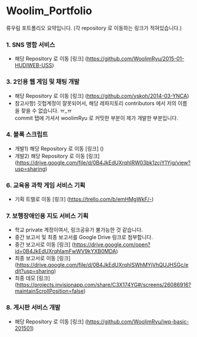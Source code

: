# Woolim_Portfolio
류우림 포트폴리오 요약입니다. (각 repository 로 이동하는 링크가 적혀있습니다.)

### 1. SNS 명함 서비스
- 해당 Repository 로 이동 [링크] (https://github.com/WoolimRyu/2015-01-HUDIWEB-USS)


### 3. 2인용 웹 게임 및 채팅 개발
- 해당 Repository 로 이동 [링크] (https://github.com/yskoh/2014-03-YNCA)
- 참고사항) 깃헙계정이 잘못되어서, 해당 레파지토리 contributors 에서 저의 이름을 찾을 수 없습니다. ㅠ_ㅠ <br> commit 탭에 가셔서 woolimRyu 로 커밋한 부분이 제가 개발한 부분입니다.


### 4. 블록 스크립트
- 개발1) 해당 Repository 로 이동 [링크] ()
- 개발2) 해당 Repository 로 이동 [링크] (https://drive.google.com/file/d/0B4JkEdUXrqhIRW03bk1zcjY1Yjg/view?usp=sharing)


### 6. 교육용 과학 게임 서비스 기획
- 기획 트렐로 이동 [링크] (https://trello.com/b/emHMgWkF/-)


### 7. 보행장애인용 지도 서비스 기획
- 학교 private 계정이여서, 링크공유가 불가능한 것 같습니다.
- 중간 보고서 및 최종 보고서를 Google Drive 링크로 첨부합니다.
- 중간 보고서로 이동 [링크] (https://drive.google.com/open?id=0B4JkEdUXrqhIamFwWV9kYXB0MDA)
- 최종 보고서로 이동 [링크] (https://drive.google.com/file/d/0B4JkEdUXrqhISWhMYjVhQUJHSGc/edit?usp=sharing)
- 최종 데모 [링크] (https://projects.invisionapp.com/share/C3X174YG#/screens/26086916?maintainScrollPosition=false)

### 8. 게시판 서비스 개발
- 해당 Repository 로 이동 [링크] (https://github.com/WoolimRyu/jwp-basic-201501)
